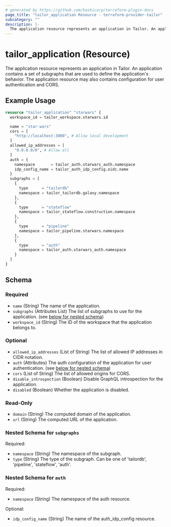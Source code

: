 ```yaml
---
# generated by https://github.com/hashicorp/terraform-plugin-docs
page_title: "tailor_application Resource - terraform-provider-tailor"
subcategory: ""
description: |-
  The application resource represents an application in Tailor. An application contains a set of subgraphs that are used to define the application's behavior. The application resource may also contains configuration for user authentication and CORS.
---
```


# tailor_application (Resource)

The application resource represents an application in Tailor. An application contains a set of subgraphs that are used to define the application's behavior. The application resource may also contains configuration for user authentication and CORS.

## Example Usage

```terraform
resource "tailor_application" "starwars" {
  workspace_id = tailor_workspace.starwars.id

  name = "star-wars"
  cors = [
    "http://localhost:3000", # Allow local development
  ]
  allowed_ip_addresses = [
    "0.0.0.0/0", # Allow all
  ]
  auth = {
    namespace       = tailor_auth.starwars_auth.namespace
    idp_config_name = tailor_auth_idp_config.oidc.name
  }
  subgraphs = [
    {
      type      = "tailordb"
      namespace = tailor_tailordb.galaxy.namespace
    },
    {
      type      = "stateflow"
      namespace = tailor_stateflow.construction.namespace
    },
    {
      type      = "pipeline"
      namespace = tailor_pipeline.starwars.namespace
    },
    {
      type      = "auth"
      namespace = tailor_auth.starwars_auth.namespace
    }
  ]
}
```

<!-- schema generated by tfplugindocs -->
## Schema

### Required

- `name` (String) The name of the application.
- `subgraphs` (Attributes List) The list of subgraphs to use for the application. (see [below for nested schema](#nestedatt--subgraphs))
- `workspace_id` (String) The ID of the workspace that the application belongs to.

### Optional

- `allowed_ip_addresses` (List of String) The list of allowed IP addresses in CIDR notation.
- `auth` (Attributes) The auth configuration of the application for user authentication. (see [below for nested schema](#nestedatt--auth))
- `cors` (List of String) The list of allowed origins for CORS.
- `disable_introspection` (Boolean) Disable GraphQL introspection for the application.
- `disabled` (Boolean) Whether the application is disabled.

### Read-Only

- `domain` (String) The computed domain of the application.
- `url` (String) The computed URL of the application.

<a id="nestedatt--subgraphs"></a>
### Nested Schema for `subgraphs`

Required:

- `namespace` (String) The namespace of the subgraph.
- `type` (String) The type of the subgraph. Can be one of 'tailordb', 'pipeline', 'stateflow', 'auth'.


<a id="nestedatt--auth"></a>
### Nested Schema for `auth`

Required:

- `namespace` (String) The namespace of the auth resource.

Optional:

- `idp_config_name` (String) The name of the auth_idp_config resource.
